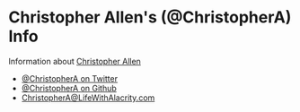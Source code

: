 # Christopher Allen's (@ChristopherA) Info

Information about [Christopher Allen](https://ChristopherA.info)

<ul>
  <li><a href="https://twitter.com/ChristopherA" rel="me">@ChristopherA on Twitter</a></li>
  <li><a href="https://github.com/ChristopherA" rel="me">@ChristopherA on Github</a></li>
  <li><a href="mailto:ChristopherA@LifeWithAlacrity.com" rel="me">ChristopherA@LifeWithAlacrity.com</a></li>
</ul>
<link rel="pgpkey" href="https://raw.githubusercontent.com/ChristopherA/self/master/357405ED.asc">
